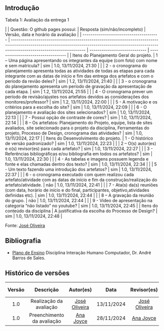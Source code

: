 ## Introdução

<p>Tabela 1: Avaliação da entrega 1</p>
|                                         | Questão: O github pages possui:                                                                                                                                                                    | Resposta (sim/não/incompleto) | Versão, data e horário da avaliação |
| --------------------------------------- | -------------------------------------------------------------------------------------------------------------------------------------------------------------------------------------------------- | ----------------------------- | ----------------------------------- |
| Itens do Planejamento Geral do projeto. | 1 – Uma página apresentando os integrantes da equipe (com foto) com nome e sem matrícula?                                                                                                          |              sim              | 1.0, 13/11/2024, 21:30              |
|                                         | 2 - o cronograma do planejamento apresenta todas as atividades de todas as etapas para cada integrante com as datas de início e fim das entrega dos artefatos e com o período da revião deles?     |               sim            | 1.2, 13/11/2024, 21:40              |
|                                         | 3 - o cronograma do planejamento apresenta um período de gravação da apresentação de cada etapa.                                                                                                   |                 sim           | 1.2, 13/11/2024, 21:55              |
|                                         | 4 - O cronograma prever um período de revisão/ajustes nos artefatos devidos as considerações dos monitores/professor?                                                                              |                  sim          | 1.2, 13/11/2024, 22:00              |
|                                         | 5 - A motivação e os critérios para a escolha do site?                                                                                                                                             |            sim                | 1.0, 13/11/2024, 22:09              |
|                                         | 6 - O planejamento e avaliação dos sites selecionados?                                                                                                                                             |                      sim      | 1.0, 13/11/2024, 22:13              |
|                                         | 7 - Possui opção de contraste de cores?                                                                                                                                                            |                 sim           | 1.0, 13/11/2024, 22:14              |
|                                         | 8 – Os artefatos: Planejamento do Projeto, equipe, lista de sites avaliados, site selecionado para o projeto da disciplina, Ferramentas do projeto, Processo de Design, cronograma das atividades? |                 sim           | 1.0, 13/11/2024, 22:17              |
| Itens do Desenvolvimento do projeto.    | 1 - O histórico de versão padronizado?                                                                                                                                                             |                   sim         | 1.0, 13/11/2024, 22:23              |
|                                         | 2 – O(s) autor(es) e o(s) revisor(es) para cada artefato?                                                                                                                                          |            sim         | 1.0, 13/11/2024, 22:27              |
|                                         | 3 - Referências bibliográficas e/ou bibliografia em todos os artefatos?                                                                                                                            |                    sim        | 1.0, 13/11/2024, 22:30              |
|                                         | 4 - As tabelas e imagens possuem legenda e fonte e elas chamadas dentro dos texto?                                                                                                                 |             sim        | 1.0, 13/11/2024, 22:34             |
|                                         | 5 - Um texto fazendo uma introdução dos artefatos?                                                                                                                                                 |                       sim     | 1.0, 13/11/2024, 22:37              |
|                                         | 6 - o cronograma executado com quem realizou cada artefato/atividade com as datas de início e fim da construção/realização do artefato/atividade.                                                  |          não                  | 1.0, 13/11/2024, 22:41              |
|                                         | 7 - Ata(s) da(s) reuniões (com data, horário de início e do final, participantes, objetivo,atividades definidas etc).                                                                              |                    sim        | 1.0, 13/11/2024, 22:44              |
|                                         | 8 – A gravação da reunião do grupo.                                                                                                                                                                |                  não          | 1.0, 13/11/2024, 22:44              |
|                                         | 9 - Vídeo de apresentação na categoria “não listado” no youtube?                                                                                                                                   |                sim            | 1.0, 13/11/2024, 22:45              |
| Itens do conteúdo da disciplina         | A justificativa da escolha do Processo de  Design?                                                                                                                                                 |           sim                 | 1.0, 13/11/2024, 22:48              |

Fonte: [José Oliveira](https://github.com/Jose1277)

## Bibliografia

- [Plano de Ensino](https://aprender3.unb.br/pluginfile.php/2972625/mod_resource/content/56/Plano_de_Ensino%20FIHC%20022024%20Turma%2001%20v1.pdf) Disciplina Interação Humano Computador, Dr. André Barros de Sales.

## Histórico de versões

| Versão |     Descrição      |                     Autor(es)                     |    Data    |                     Revisor(es)                     | Data de revisão |
| :----: | :----------------: | :-----------------------------------------------: | :--------: | :-------------------------------------------------: | :-------------: |
|  1.0   | Realização da avaliação | [José Oliveira](https://github.com/Jose1277) | 13/11/2024 | [José Oliveira](https://github.com/Jose1277) |   13/11/2024   |
|  1.0   | Preenchimento da avaliação | [Ana Joyce](https://github.com/anajoyceamorim) | 28/11/2024 | [Ana Joyce](https://github.com/anajoyceamorim) |   13/11/2024   |